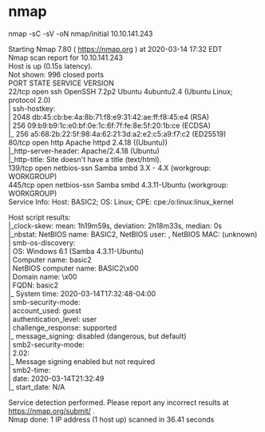 # nmap

  
 nmap -sC -sV -oN nmap/initial 10.10.141.243  
  
Starting Nmap 7.80 ( https://nmap.org ) at 2020-03-14 17:32 EDT  
Nmap scan report for 10.10.141.243  
Host is up (0.15s latency).  
Not shown: 996 closed ports  
PORT STATE SERVICE VERSION  
22/tcp open ssh OpenSSH 7.2p2 Ubuntu 4ubuntu2.4 (Ubuntu Linux; protocol 2.0)  
| ssh-hostkey:   
| 2048 db:45:cb:be:4a:8b:71:f8:e9:31:42:ae:ff:f8:45:e4 (RSA)  
| 256 09:b9:b9:1c:e0:bf:0e:1c:6f:7f:fe:8e:5f:20:1b:ce (ECDSA)  
|\_ 256 a5:68:2b:22:5f:98:4a:62:21:3d:a2:e2:c5:a9:f7:c2 (ED25519)  
80/tcp open http Apache httpd 2.4.18 ((Ubuntu))  
|\_http-server-header: Apache/2.4.18 (Ubuntu)  
|\_http-title: Site doesn't have a title (text/html).  
139/tcp open netbios-ssn Samba smbd 3.X - 4.X (workgroup: WORKGROUP)  
445/tcp open netbios-ssn Samba smbd 4.3.11-Ubuntu (workgroup: WORKGROUP)  
Service Info: Host: BASIC2; OS: Linux; CPE: cpe:/o:linux:linux\_kernel  
  
Host script results:  
|\_clock-skew: mean: 1h19m59s, deviation: 2h18m33s, median: 0s  
|\_nbstat: NetBIOS name: BASIC2, NetBIOS user: <unknown>, NetBIOS MAC: <unknown> (unknown)  
| smb-os-discovery:   
| OS: Windows 6.1 (Samba 4.3.11-Ubuntu)  
| Computer name: basic2  
| NetBIOS computer name: BASIC2\x00  
| Domain name: \x00  
| FQDN: basic2  
|\_ System time: 2020-03-14T17:32:48-04:00  
| smb-security-mode:   
| account\_used: guest  
| authentication\_level: user  
| challenge\_response: supported  
|\_ message\_signing: disabled (dangerous, but default)  
| smb2-security-mode:   
| 2.02:   
|\_ Message signing enabled but not required  
| smb2-time:   
| date: 2020-03-14T21:32:49  
|\_ start\_date: N/A  
  
Service detection performed. Please report any incorrect results at https://nmap.org/submit/ .  
Nmap done: 1 IP address (1 host up) scanned in 36.41 seconds